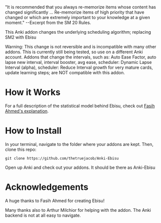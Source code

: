 "It is recommended that you always re-memorize items whose content has changed significantly ... Re-memorize items of high priority that have changed or which are extremely important to your knowledge at a given moment." --Excerpt from the SM 20 Rules.

This Anki addon changes the underlying scheduling algorithm; replacing SM2 with Ebisu

Warning: This change is not reversible and is incompatible with many other addons. This is currently still being tested, so use on a different Anki account.
Addons that change the intervals, such as: Auto Ease Factor, auto lapse new interval, interval booster, avg ease, scheduler: Dynamic Lapse Interval (alpha), scheduler: Reduce Interval growth for very mature cards, update learning steps; are NOT compatible with this addon.



# How it Works
For a full description of the statistical model behind Ebisu, check out [Fasih Ahmed's explanation](https://fasiha.github.io/ebisu/#bernoulli-quizzes).

# How to Install
In your terminal, navigate to the folder where your addons are kept. Then, clone this repo:
```
git clone https://github.com/thetruejacob/Anki-Ebisu
```
Open up Anki and check out your addons. It should be there as Anki-Ebisu

# Acknowledgements 
A huge thanks to Fasih Ahmed for creating Ebisu!

Many thanks also to Arthur Milchior for helping with the addon. The Anki backend is not at all easy to navigate. 






